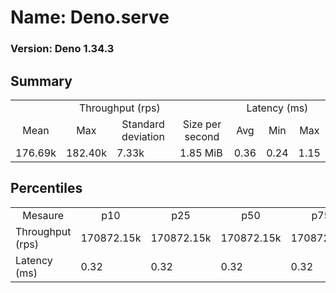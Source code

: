 # Name: Deno.serve 
  
  ### Version: Deno 1.34.3

## Summary
<table>
<tr>
    <td align="center" colspan="4">Throughput (rps)</td>
    <td align="center" colspan="3">Latency (ms)</td>
</tr>
<tr>
    <td align="center">Mean</td>
    <td align="center">Max</td>
    <td align="center">Standard deviation</td>
    <td align="center">Size per second</td>
    <td align="center">Avg</td>
    <td align="center">Min</td>
    <td align="center">Max</td>
</tr>
<tr>
    <td>176.69k</td>
    <td>182.40k</td>
    <td>7.33k</td>
    <td>1.85 MiB</td>
    <td>0.36</td>
    <td>0.24</td>
    <td>1.15</td>
</tr>
</table>

## Percentiles

<table>
<tr>
  <td align="center">Mesaure</td>
  <td align="center">p10</td>
  <td align="center">p25</td>
  <td align="center">p50</td>
  <td align="center">p75</td>
  <td align="center">p90</td>
  <td align="center">p95</td>
  <td align="center">p99</td>
</tr>
<tr>
  <td>Throughput (rps)</td>
  <td>170872.15k</td>
  <td>170872.15k</td>
  <td>170872.15k</td>
  <td>170872.15k</td>
  <td>181984.60k</td>
  <td>182398.13k</td>
  <td>182398.13k</td>
</tr>
<tr>
  <td>Latency (ms)</td>
  <td>0.32</td>
  <td>0.32</td>
  <td>0.32</td>
  <td>0.32</td>
  <td>0.41</td>
  <td>0.43</td>
  <td>0.47</td>
</tr>
</table>
